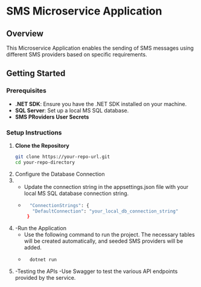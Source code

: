 # SMS Microservice Application

## Overview
This Microservice Application enables the sending of SMS messages using different SMS providers based on specific requirements.

## Getting Started

### Prerequisites
- **.NET SDK**: Ensure you have the .NET SDK installed on your machine.
- **SQL Server**: Set up a local MS SQL database.
- **SMS PRoviders User Secrets**

### Setup Instructions

1. **Clone the Repository**
   ```bash
   git clone https://your-repo-url.git
   cd your-repo-directory
2. Configure the Database Connection
3. - Update the connection string in the appsettings.json file with your local MS SQL database connection string.
   - ```bash
       "ConnectionStrings": {
        "DefaultConnection": "your_local_db_connection_string"
      }
4. -Run the Application
   - Use the following command to run the project. The necessary tables will be created automatically, and seeded SMS providers will be added.
   - ```bash
       dotnet run
5. -Testing the APIs
   -Use Swagger to test the various API endpoints provided by the service.

